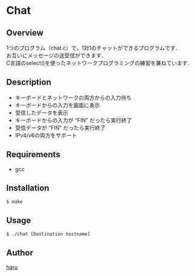 # Chat

## Overview

1つのプログラム（chat.c）で，1対1のチャットができるプログラムです．  
お互いにメッセージの送受信ができます．  
C言語のselect()を使ったネットワークプログラミングの練習を兼ねています．

## Description

- キーボードとネットワークの両方からの入力待ち
- キーボードからの入力を画面に表示
- 受信したデータを表示
- キーボードからの入力が “FIN” だったら実行終了
- 受信データが “FIN” だったら実行終了
- IPv4/v6の両方をサポート

## Requirements

- gcc

## Installation

`$ make`

## Usage

`$ ./chat [Destination hostname]`

## Author

[haru](https://haru52.com/)
